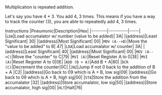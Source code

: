 Multiplication is repeated addition. 

Let's say you have 4 * 3. You add 4, 3 times. This means if you have a way to track the counter (3), you are able to repeatedly add 4, 3 times.

Instructions
|Pneumonic|Description|Hex|
|--------|----------|-----|
|`LDA`|Load accumalator w/ number (value to be added)| 3A|
|(address)|Least Significant| 30|
|(address)|Most Significant| 00|
|`MOV (A-->B)`|Move the "value to be added" to B| 47|
|`LDA`|Load accumalator w/ counter| 3A|
|(address)|Least Significant| 40|
|(address)|Most Significant| 00|
|`MOV (A-->C)`|Move the "counter" to C|79|
|`MVI (A)`|Reset Register A to 0|3E|
|`MVI (A)`|Reset Register A to 0|0E|
|`ADD (B + A)`|Add B + A|80|
|`DCR (C)`|Decrement the counter|0C|
|`JNZ`|Jump if not 0 back to the addition of B + A |C2|
|(address)|Go back to 09 which is A + B, low sig|09|
|(address)|Go back to 09 which is A + B, high sig|00|
|`STA`|Store the addition from the accumalator |32|
|(address)|Store accumalator, low sig|50|
|(address)|Store accumalator, high sig|00|
|`HLT`|Halt|76|